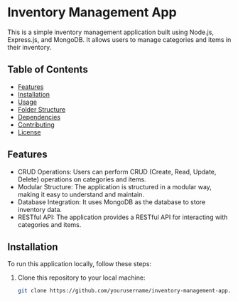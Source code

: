 # Inventory Management App

This is a simple inventory management application built using Node.js, Express.js, and MongoDB. It allows users to manage categories and items in their inventory.

## Table of Contents
- [Features](#features)
- [Installation](#installation)
- [Usage](#usage)
- [Folder Structure](#folder-structure)
- [Dependencies](#dependencies)
- [Contributing](#contributing)
- [License](#license)

## Features
- CRUD Operations: Users can perform CRUD (Create, Read, Update, Delete) operations on categories and items.
- Modular Structure: The application is structured in a modular way, making it easy to understand and maintain.
- Database Integration: It uses MongoDB as the database to store inventory data.
- RESTful API: The application provides a RESTful API for interacting with categories and items.

## Installation
To run this application locally, follow these steps:

1. Clone this repository to your local machine:
   ```bash
   git clone https://github.com/yourusername/inventory-management-app.git
